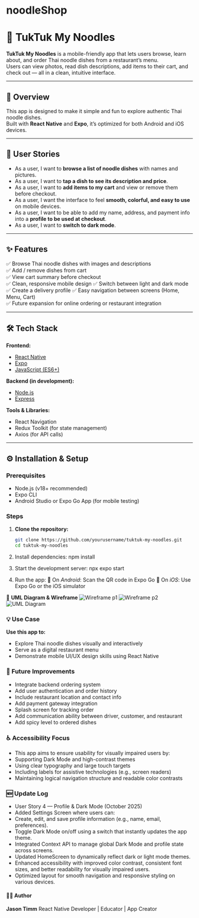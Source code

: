 # noodleShop

# 🍜 TukTuk My Noodles

**TukTuk My Noodles** is a mobile-friendly app that lets users browse, learn about, and order Thai noodle dishes from a restaurant’s menu.  
Users can view photos, read dish descriptions, add items to their cart, and check out — all in a clean, intuitive interface.

---

## 🧩 Overview

This app is designed to make it simple and fun to explore authentic Thai noodle dishes.  
Built with **React Native** and **Expo**, it’s optimized for both Android and iOS devices.

---

## 👥 User Stories

- As a user, I want to **browse a list of noodle dishes** with names and pictures.  
- As a user, I want to **tap a dish to see its description and price**.  
- As a user, I want to **add items to my cart** and view or remove them before checkout.  
- As a user, I want the interface to feel **smooth, colorful, and easy to use** on mobile devices.  
- As a user, I want to be able to add my name, address, and payment info into a **profile to be used at checkout**.
- As a user, I want to **switch to dark mode**.

---

## ✨ Features

✅ Browse Thai noodle dishes with images and descriptions  
✅ Add / remove dishes from cart  
✅ View cart summary before checkout  
✅ Clean, responsive mobile design 
✅ Switch between light and dark mode
✅ Create a delivery profile
✅ Easy navigation between screens (Home, Menu, Cart)  
✅ Future expansion for online ordering or restaurant integration  

---

## 🛠️ Tech Stack

**Frontend:**  
- [React Native](https://reactnative.dev/)  
- [Expo](https://expo.dev/)  
- [JavaScript (ES6+)](https://developer.mozilla.org/en-US/docs/Web/JavaScript)  

**Backend (in development):**  
- [Node.js](https://nodejs.org/)  
- [Express](https://expressjs.com/)  

**Tools & Libraries:**  
- React Navigation  
- Redux Toolkit (for state management)  
- Axios (for API calls)  

---

## ⚙️ Installation & Setup

### Prerequisites
- Node.js (v18+ recommended)  
- Expo CLI  
- Android Studio or Expo Go App (for mobile testing)

### Steps

1. **Clone the repository:**
   ```bash
   git clone https://github.com/yourusername/tuktuk-my-noodles.git
   cd tuktuk-my-noodles

2. Install dependencies:
npm install

3. Start the development server:
npx expo start

4. Run the app:
    📱 On *Android*: Scan the QR code in Expo Go
    🍏 On *iOS*: Use Expo Go or the iOS simulator

🧠 **UML Diagram & Wireframe**
![Wireframe p1](./assets/noodle-wf1.jpg)
![Wireframe p2](./assets/noodle-wf2.jpg)
![UML Diagram](./assets/uml-diagram.jpg)

### 💡 Use Case
**Use this app to:**
- Explore Thai noodle dishes visually and interactively
- Serve as a digital restaurant menu
- Demonstrate mobile UI/UX design skills using React Native

### 📌 Future Improvements
* Integrate backend ordering system
* Add user authentication and order history
* Include restaurant location and contact info
* Add payment gateway integration
* Splash screen for tracking order
* Add communication ability between driver, customer, and restaurant
* Add spicy level to ordered dishes

### ♿ Accessibility Focus
* This app aims to ensure usability for visually impaired users by:
* Supporting Dark Mode and high-contrast themes
* Using clear typography and large touch targets
* Including labels for assistive technologies (e.g., screen readers)
* Maintaining logical navigation structure and readable color contrasts

### 🆕 Update Log
* User Story 4 — Profile & Dark Mode (October 2025)
* Added Settings Screen where users can:
* Create, edit, and save profile information (e.g., name, email, preferences).
* Toggle Dark Mode on/off using a switch that instantly updates the app theme.
* Integrated Context API to manage global Dark Mode and profile state across screens.
* Updated HomeScreen to dynamically reflect dark or light mode themes.
* Enhanced accessibility with improved color contrast, consistent font sizes, and better readability for visually impaired users.
* Optimized layout for smooth navigation and responsive styling on various devices.

#### 👨‍💻 Author
**Jason Timm**
React Native Developer | Educator | App Creator


